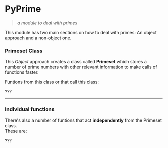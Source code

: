 # PyPrime
  

> *a module to deal with primes*  

This module has two main sections on how to deal with primes: An object approach and a non-object one.  

### **Primeset Class**  

This *Object* approach creates a class called **Primeset** which stores a number of prime numbers with other relevant information to make calls of functions faster.  

Funtions from this class or that call this class:  

???  

---  

### **Individual functions**  

There's also a number of funtions that act **independently** from the Primeset class.  
These are:  

???









